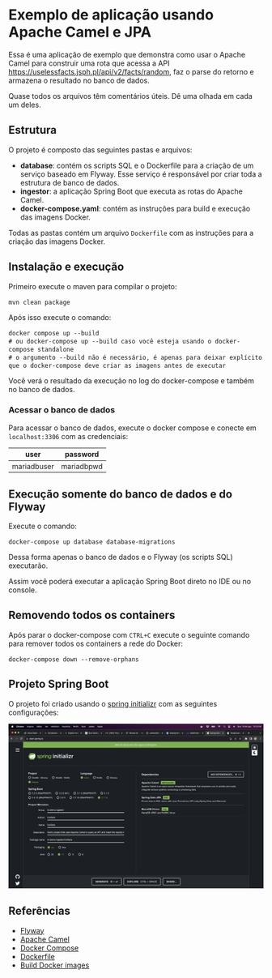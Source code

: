 # Exemplo de aplicação usando Apache Camel e JPA

Essa é uma aplicação de exemplo que demonstra como usar o Apache Camel para construir uma rota que acessa a API https://uselessfacts.jsph.pl/api/v2/facts/random, 
faz o parse do retorno e armazena o resultado no banco de dados.

Quase todos os arquivos têm comentários úteis. Dê uma olhada em cada um deles.

## Estrutura

O projeto é composto das seguintes pastas e arquivos:

- **database**: contém os scripts SQL e o Dockerfile para a criação de um serviço baseado em Flyway. Esse serviço é responsável por criar toda a estrutura de banco de dados.
- **ingestor**: a aplicação Spring Boot que executa as rotas do Apache Camel.
- **docker-compose.yaml**: contém as instruções para build e execução das imagens Docker.

Todas as pastas contém um arquivo `Dockerfile` com as instruções para a criação das imagens Docker.

## Instalação e execução

Primeiro execute o maven para compilar o projeto:

```shell
mvn clean package
```

Após isso execute o comando:

```shell
docker compose up --build
# ou docker-compose up --build caso você esteja usando o docker-compose standalone
# o argumento --build não é necessário, é apenas para deixar explícito que o docker-compose deve criar as imagens antes de executar
```

Você verá o resultado da execução no log do docker-compose e também no banco de dados.

### Acessar o banco de dados

Para acessar o banco de dados, execute o docker compose e conecte em `localhost:3306` com as credenciais:

| user        | password   |
|-------------|------------|
| mariadbuser | mariadbpwd |

## Execução somente do banco de dados e do Flyway

Execute o comando:

```shell
docker-compose up database database-migrations
```

Dessa forma apenas o banco de dados e o Flyway (os scripts SQL) executarão.

Assim você poderá executar a aplicação Spring Boot direto no IDE ou no console.

## Removendo todos os containers

Após parar o docker-compose com `CTRL+C` execute o seguinte comando para remover todos os containers a rede do Docker:

```shell
docker-compose down --remove-orphans
```

## Projeto Spring Boot

O projeto foi criado usando o [spring initializr](https://start.spring.io/) com as seguintes configurações:

<img src="readme/spring-starter.png" alt="spring initializr configs" />

## Referências

- [Flyway](https://flywaydb.org/)
- [Apache Camel](https://camel.apache.org/)
- [Docker Compose](https://www.baeldung.com/ops/docker-compose)
- [Dockerfile](https://docs.docker.com/engine/reference/builder/)
- [Build Docker images](https://devopscube.com/build-docker-image/)
